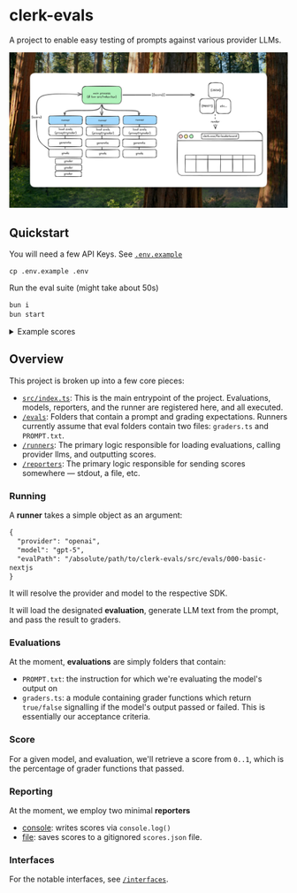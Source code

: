 # clerk-evals

A project to enable easy testing of prompts against various provider LLMs.

![diagram](./docs/diagram.jpg)

## Quickstart

You will need a few API Keys. See [`.env.example`](./.env.example)

```
cp .env.example .env
```

Run the eval suite (might take about 50s)

```bash
bun i
bun start
```

<details>
<summary>Example scores</summary>

```json
[
  {
    "model": "gpt-5-chat-latest",
    "framework": "Next.js",
    "category": "Fundamentals",
    "value": 0.6666666666666666,
    "updatedAt": "2025-10-15T17:51:27.901Z"
  },
  {
    "model": "gpt-4o",
    "framework": "Next.js",
    "category": "Fundamentals",
    "value": 0.3333333333333333,
    "updatedAt": "2025-10-15T17:51:30.871Z"
  },
  {
    "model": "claude-sonnet-4-0",
    "framework": "Next.js",
    "category": "Fundamentals",
    "value": 0.5,
    "updatedAt": "2025-10-15T17:51:56.370Z"
  },
  {
    "model": "claude-sonnet-4-5",
    "framework": "Next.js",
    "category": "Fundamentals",
    "value": 0.8333333333333334,
    "updatedAt": "2025-10-15T17:52:03.349Z"
  },
  {
    "model": "v0-1.5-md",
    "framework": "Next.js",
    "category": "Fundamentals",
    "value": 1,
    "updatedAt": "2025-10-15T17:52:06.700Z"
  },
  {
    "model": "claude-opus-4-0",
    "framework": "Next.js",
    "category": "Fundamentals",
    "value": 0.5,
    "updatedAt": "2025-10-15T17:52:06.898Z"
  },
  {
    "model": "gpt-5",
    "framework": "Next.js",
    "category": "Fundamentals",
    "value": 0.5,
    "updatedAt": "2025-10-15T17:52:07.038Z"
  }
]
```

</details>

## Overview

This project is broken up into a few core pieces:

- [`src/index.ts`](./src/index.ts): This is the main entrypoint of the project. Evaluations, models, reporters, and the runner are registered here, and all executed.
- [`/evals`](./src/evals): Folders that contain a prompt and grading expectations. Runners currently assume that eval folders contain two files: `graders.ts` and `PROMPT.txt`.
- [`/runners`](./src/runners): The primary logic responsible for loading evaluations, calling provider llms, and outputting scores.
- [`/reporters`](./src/reporters): The primary logic responsible for sending scores somewhere — stdout, a file, etc.

### Running

A **runner** takes a simple object as an argument:

```jsonc
{
  "provider": "openai",
  "model": "gpt-5",
  "evalPath": "/absolute/path/to/clerk-evals/src/evals/000-basic-nextjs
}
```

It will resolve the provider and model to the respective SDK.

It will load the designated **evaluation**, generate LLM text from the prompt, and pass the result to graders.

### Evaluations

At the moment, **evaluations** are simply folders that contain:

- `PROMPT.txt`: the instruction for which we're evaluating the model's output on
- `graders.ts`: a module containing grader functions which return `true/false` signalling if the model's output passed or failed. This is essentially our acceptance criteria.

### Score

For a given model, and evaluation, we'll retrieve a score from `0..1`, which is the percentage of grader functions that passed.

### Reporting

At the moment, we employ two minimal **reporters**

- [console](./src/reporters/console.ts): writes scores via `console.log()`
- [file](./src/reporters/file.ts): saves scores to a gitignored `scores.json` file.

### Interfaces

For the notable interfaces, see [`/interfaces`](./src/interfaces/index.ts).
